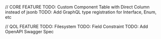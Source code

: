 // CORE FEATURE
TODO: Custom Component Table with Direct Column instead of jsonb
TODO: Add GraphQL type registration for Interface, Enum, etc

// QOL FEATURE
TODO: Filesystem
TODO: Field Constraint
TODO: Add OpenAPI Swagger Spec